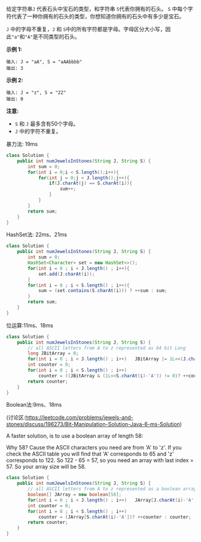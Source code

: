 给定字符串`J` 代表石头中宝石的类型，和字符串 `S`代表你拥有的石头。 `S` 中每个字符代表了一种你拥有的石头的类型，你想知道你拥有的石头中有多少是宝石。

`J` 中的字母不重复，`J` 和 `S`中的所有字符都是字母。字母区分大小写，因此`"a"`和`"A"`是不同类型的石头。

**示例 1:**

```
输入: J = "aA", S = "aAAbbbb"
输出: 3
```

**示例 2:**

```
输入: J = "z", S = "ZZ"
输出: 0
```

**注意:**

- `S` 和 `J` 最多含有50个字母。
-  `J` 中的字符不重复。



暴力法: 19ms

```java
class Solution {
    public int numJewelsInStones(String J, String S) {
        int sum = 0;
        for(int i = 0;i < S.length();i++){
            for(int j = 0;j < J.length();j++){
                if(J.charAt(j) == S.charAt(i)){
                    sum++;
                }
            }
        }
        return sum;
    }
}
```

HashSet法: 22ms、21ms

```java
class Solution {
    public int numJewelsInStones(String J, String S) {
        int sum = 0;
        HashSet<Character> set = new HashSet<>();
        for(int i = 0 ; i < J.length() ; i++){
            set.add(J.charAt(i));   
        }
        for(int i = 0 ; i < S.length() ; i++){
            sum = (set.contains(S.charAt(i))) ? ++sum : sum;    
        }
        return sum;
    }
}
```

位运算:11ms、18ms

```java
class Solution {
    public int numJewelsInStones(String J, String S) {
        // all ASCII letters from A to z represented as 64 bit Long 
        long JBitArray = 0; 
        for(int i = 0 ; i < J.length() ; i++)   JBitArray |= 1L<<(J.charAt(i)-'A');
        int counter = 0;
        for(int i = 0 ; i < S.length() ; i++)   
            counter = ((JBitArray & (1L<<S.charAt(i)-'A')) != 0)? ++counter : counter;
        return counter;
    }
}
```

Boolean法:9ms、18ms

(讨论区:https://leetcode.com/problems/jewels-and-stones/discuss/196273/Bit-Manipulation-Solution-Java-6-ms-Solution)

A faster solution, is to use a boolean array of length 58:

Why 58?
Cause the ASCII characters you need are from 'A' to 'z'. If you check the ASCII table you will find that 'A' corresponds to 65 and 'z' corresponds to 122. So 122 - 65 = 57, so you need an array with last index = 57. So your array size will be 58.

```java
class Solution {
    public int numJewelsInStones(String J, String S) {
        // all ASCII letters from A to z represented as a boolean array
        boolean[] JArray = new boolean[58]; 
        for(int i = 0 ; i < J.length() ; i++)   JArray[J.charAt(i)-'A'] = true;
        int counter = 0;
        for(int i = 0 ; i < S.length() ; i++)   
            counter = (JArray[S.charAt(i)-'A'])? ++counter : counter;
        return counter;
    }
}
```

